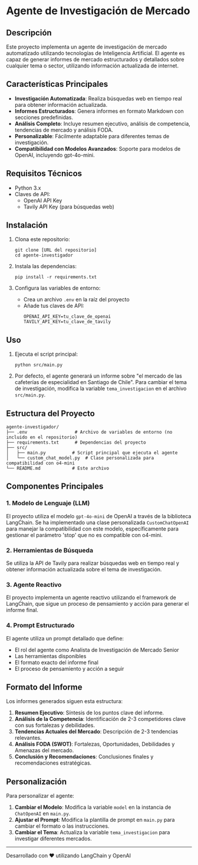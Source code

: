 # Agente de Investigación de Mercado

## Descripción

Este proyecto implementa un agente de investigación de mercado automatizado utilizando tecnologías de Inteligencia Artificial. El agente es capaz de generar informes de mercado estructurados y detallados sobre cualquier tema o sector, utilizando información actualizada de internet.

## Características Principales

- **Investigación Automatizada**: Realiza búsquedas web en tiempo real para obtener información actualizada.
- **Informes Estructurados**: Genera informes en formato Markdown con secciones predefinidas.
- **Análisis Completo**: Incluye resumen ejecutivo, análisis de competencia, tendencias de mercado y análisis FODA.
- **Personalizable**: Fácilmente adaptable para diferentes temas de investigación.
- **Compatibilidad con Modelos Avanzados**: Soporte para modelos de OpenAI, incluyendo gpt-4o-mini.

## Requisitos Técnicos

- Python 3.x
- Claves de API:
  - OpenAI API Key
  - Tavily API Key (para búsquedas web)

## Instalación

1. Clona este repositorio:
   ```
   git clone [URL del repositorio]
   cd agente-investigador
   ```

2. Instala las dependencias:
   ```
   pip install -r requirements.txt
   ```

3. Configura las variables de entorno:
   - Crea un archivo `.env` en la raíz del proyecto
   - Añade tus claves de API:
     ```
     OPENAI_API_KEY=tu_clave_de_openai
     TAVILY_API_KEY=tu_clave_de_tavily
     ```

## Uso

1. Ejecuta el script principal:
   ```
   python src/main.py
   ```

2. Por defecto, el agente generará un informe sobre "el mercado de las cafeterías de especialidad en Santiago de Chile". Para cambiar el tema de investigación, modifica la variable `tema_investigacion` en el archivo `src/main.py`.

## Estructura del Proyecto

```
agente-investigador/
├── .env                  # Archivo de variables de entorno (no incluido en el repositorio)
├── requirements.txt      # Dependencias del proyecto
├── src/
│   ├── main.py          # Script principal que ejecuta el agente
│   └── custom_chat_model.py  # Clase personalizada para compatibilidad con o4-mini
└── README.md            # Este archivo
```

## Componentes Principales

### 1. Modelo de Lenguaje (LLM)

El proyecto utiliza el modelo `gpt-4o-mini` de OpenAI a través de la biblioteca LangChain. Se ha implementado una clase personalizada `CustomChatOpenAI` para manejar la compatibilidad con este modelo, específicamente para gestionar el parámetro 'stop' que no es compatible con o4-mini.

### 2. Herramientas de Búsqueda

Se utiliza la API de Tavily para realizar búsquedas web en tiempo real y obtener información actualizada sobre el tema de investigación.

### 3. Agente Reactivo

El proyecto implementa un agente reactivo utilizando el framework de LangChain, que sigue un proceso de pensamiento y acción para generar el informe final.

### 4. Prompt Estructurado

El agente utiliza un prompt detallado que define:
- El rol del agente como Analista de Investigación de Mercado Senior
- Las herramientas disponibles
- El formato exacto del informe final
- El proceso de pensamiento y acción a seguir

## Formato del Informe

Los informes generados siguen esta estructura:

1. **Resumen Ejecutivo**: Síntesis de los puntos clave del informe.
2. **Análisis de la Competencia**: Identificación de 2-3 competidores clave con sus fortalezas y debilidades.
3. **Tendencias Actuales del Mercado**: Descripción de 2-3 tendencias relevantes.
4. **Análisis FODA (SWOT)**: Fortalezas, Oportunidades, Debilidades y Amenazas del mercado.
5. **Conclusión y Recomendaciones**: Conclusiones finales y recomendaciones estratégicas.

## Personalización

Para personalizar el agente:

1. **Cambiar el Modelo**: Modifica la variable `model` en la instancia de `ChatOpenAI` en `main.py`.
2. **Ajustar el Prompt**: Modifica la plantilla de prompt en `main.py` para cambiar el formato o las instrucciones.
3. **Cambiar el Tema**: Actualiza la variable `tema_investigacion` para investigar diferentes mercados.

---

Desarrollado con ❤️ utilizando LangChain y OpenAI

